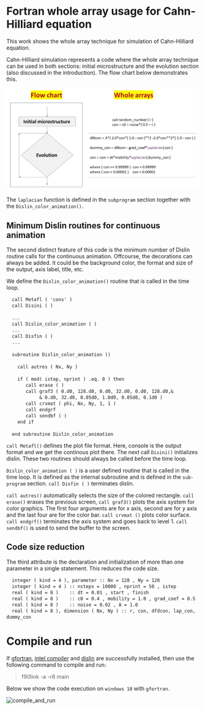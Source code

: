 # **Fortran whole array usage for Cahn-Hilliard equation**

This work shows the whole array technique for simulation of Cahn-Hilliard equation.

Cahn-Hilliard simulation represents a code where the whole array technique can be used in both sections: initial microstructure and the evolution section (also discussed in the introduction). The flow chart below demonstrates this.

![flow_chart](images/flow_chart.jpg)

The `laplacian` function is defined in the `subprogram` section together with the `Dislin_color_animation()`.

## **Minimum Dislin routines for continuous animation**

The second distinct feature of this code is the minimum number of Dislin routine calls for the continuous animation. Offcourse, the decorations can always be added. It could be the background color, the format and size of the output, axis label, title, etc.

We define the `Dislin_color_animation()` routine that is called in the time loop.

```Fortran
  call Metafl ( 'cons' )
  call Disini ( )

  ...
  call Dislin_color_animation ( )
  ...
  call Disfin ( )
  ...

  subroutine Dislin_color_animation ()

    call autres ( Nx, Ny )

    if ( mod( istep, nprint ) .eq. 0 ) then 
       call erase ( )  
       call graf3 ( 0.d0, 128.d0, 0.d0, 32.d0, 0.d0, 128.d0,&
            & 0.d0, 32.d0, 0.05d0, 1.0d0, 0.05d0, 0.1d0 )
       call crvmat ( phi, Nx, Ny, 1, 1 )   
       call endgrf
       call sendbf ( )
    end if

  end subroutine Dislin_color_animation
```
`call Metafl()` defines the plot file format. Here, console is the output format and we get the continous plot there. The next call `Disini()` initializes dislin. These two routines should always be called before the time loop.

`Dislin_color_animation ( )` is a user defined routine that is called in the time loop. It is defined as the internal subroutine and is defined in the `sub-program` section. `call Disfin ( )` terminates dislin.

`call autres()` automatically selects the size of the colored rectangle. `call erase()` erases the previous screen, `call graf3()` plots the axis system for color graphics. The first four arguments are for x axis, second are for y axis and the last four are for the color bar. `call crvmat ()`  plots color surface. `call endgrf()` terminates the axis system and goes back to level 1. `call sendbf()` is used to send the buffer to the screen.

## **Code size reduction**

The third attribute is the declaration and initialization of more than one parameter in a single statement. This reduces the code size.

```Fortran
  integer ( kind = 4 ), parameter :: Nx = 128 , Ny = 128
  integer ( kind = 4 ) :: nsteps = 10000 , nprint = 50 , istep
  real ( kind = 8 )    :: dt = 0.01 , start , finish
  real ( kind = 8 )    :: c0 = 0.4 , mobility = 1.0 , grad_coef = 0.5
  real ( kind = 8 )    :: noise = 0.02 , A = 1.0
  real ( kind = 8 ), dimension ( Nx, Ny ) :: r, con, dfdcon, lap_con, dummy_con 
```

# **Compile and run**

If [gfortran](https://www.linkedin.com/learning/introduction-to-fortran), [intel compiler](https://www.intel.com/content/www/us/en/developer/tools/oneapi/hpc-toolkit-download.html) and [dislin](https://dislin.de/) are successfully installed, then use the following command to compile and run:

>f90link -a -r8 main

Below we show the code execution on `windows 10` with `gfortran.`

![compile_and_run](images/compile_and_run.gif)